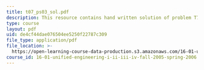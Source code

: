 ```yaml
---
title: t07_ps03_sol.pdf
description: This resource contains hand written solution of problem T7.
type: course
layout: pdf
uid: de4cf44dae076504ee5250f22787c309
file_type: application/pdf
file_location: >-
  https://open-learning-course-data-production.s3.amazonaws.com/16-01-unified-engineering-i-ii-iii-iv-fall-2005-spring-2006/de4cf44dae076504ee5250f22787c309_t07_ps03_sol.pdf
course_id: 16-01-unified-engineering-i-ii-iii-iv-fall-2005-spring-2006
---
```

